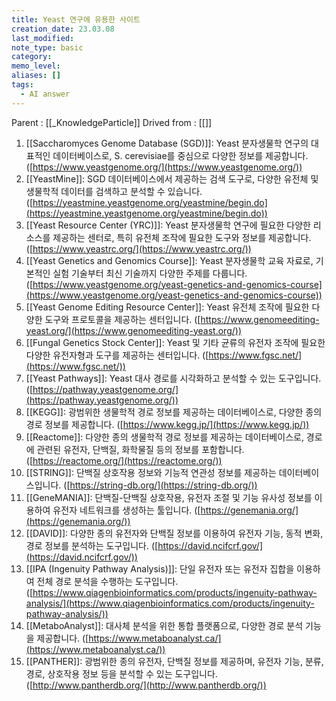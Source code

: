 ```yaml
---
title: Yeast 연구에 유용한 사이트
creation_date: 23.03.08
last_modified: 
note_type: basic
category: 
memo_level: 
aliases: []
tags:
  - AI answer
---
```


Parent : [[_KnowledgeParticle]]
Drived from : [[]]

1.  [[Saccharomyces Genome Database (SGD)]]: Yeast 분자생물학 연구의 대표적인 데이터베이스로, S. cerevisiae를 중심으로 다양한 정보를 제공합니다. ([https://www.yeastgenome.org/](https://www.yeastgenome.org/))
2.  [[YeastMine]]: SGD 데이터베이스에서 제공하는 검색 도구로, 다양한 유전체 및 생물학적 데이터를 검색하고 분석할 수 있습니다. ([https://yeastmine.yeastgenome.org/yeastmine/begin.do](https://yeastmine.yeastgenome.org/yeastmine/begin.do))
3.  [[Yeast Resource Center (YRC)]]: Yeast 분자생물학 연구에 필요한 다양한 리소스를 제공하는 센터로, 특히 유전체 조작에 필요한 도구와 정보를 제공합니다. ([https://www.yeastrc.org/](https://www.yeastrc.org/))
4.  [[Yeast Genetics and Genomics Course]]: Yeast 분자생물학 교육 자료로, 기본적인 실험 기술부터 최신 기술까지 다양한 주제를 다룹니다. ([https://www.yeastgenome.org/yeast-genetics-and-genomics-course](https://www.yeastgenome.org/yeast-genetics-and-genomics-course))
5.  [[Yeast Genome Editing Resource Center]]: Yeast 유전체 조작에 필요한 다양한 도구와 프로토콜을 제공하는 센터입니다. ([https://www.genomeediting-yeast.org/](https://www.genomeediting-yeast.org/))
6.  [[Fungal Genetics Stock Center]]: Yeast 및 기타 균류의 유전자 조작에 필요한 다양한 유전자형과 도구를 제공하는 센터입니다. ([https://www.fgsc.net/](https://www.fgsc.net/))
9.  [[Yeast Pathways]]: Yeast 대사 경로를 시각화하고 분석할 수 있는 도구입니다. ([https://pathway.yeastgenome.org/](https://pathway.yeastgenome.org/))
10.  [[KEGG]]: 광범위한 생물학적 경로 정보를 제공하는 데이터베이스로, 다양한 종의 경로 정보를 제공합니다. ([https://www.kegg.jp/](https://www.kegg.jp/))
11.  [[Reactome]]: 다양한 종의 생물학적 경로 정보를 제공하는 데이터베이스로, 경로에 관련된 유전자, 단백질, 화학물질 등의 정보를 포함합니다. ([https://reactome.org/](https://reactome.org/))
12.  [[STRING]]: 단백질 상호작용 정보와 기능적 연관성 정보를 제공하는 데이터베이스입니다. ([https://string-db.org/](https://string-db.org/))
13.  [[GeneMANIA]]: 단백질-단백질 상호작용, 유전자 조절 및 기능 유사성 정보를 이용하여 유전자 네트워크를 생성하는 툴입니다. ([https://genemania.org/](https://genemania.org/))
14.  [[DAVID]]: 다양한 종의 유전자와 단백질 정보를 이용하여 유전자 기능, 동적 변화, 경로 정보를 분석하는 도구입니다. ([https://david.ncifcrf.gov/](https://david.ncifcrf.gov/))
15.  [[IPA (Ingenuity Pathway Analysis)]]: 단일 유전자 또는 유전자 집합을 이용하여 전체 경로 분석을 수행하는 도구입니다. ([https://www.qiagenbioinformatics.com/products/ingenuity-pathway-analysis/](https://www.qiagenbioinformatics.com/products/ingenuity-pathway-analysis/))
16.  [[MetaboAnalyst]]: 대사체 분석을 위한 통합 플랫폼으로, 다양한 경로 분석 기능을 제공합니다. ([https://www.metaboanalyst.ca/](https://www.metaboanalyst.ca/))
17.  [[PANTHER]]: 광범위한 종의 유전자, 단백질 정보를 제공하며, 유전자 기능, 분류, 경로, 상호작용 정보 등을 분석할 수 있는 도구입니다. ([http://www.pantherdb.org/](http://www.pantherdb.org/))